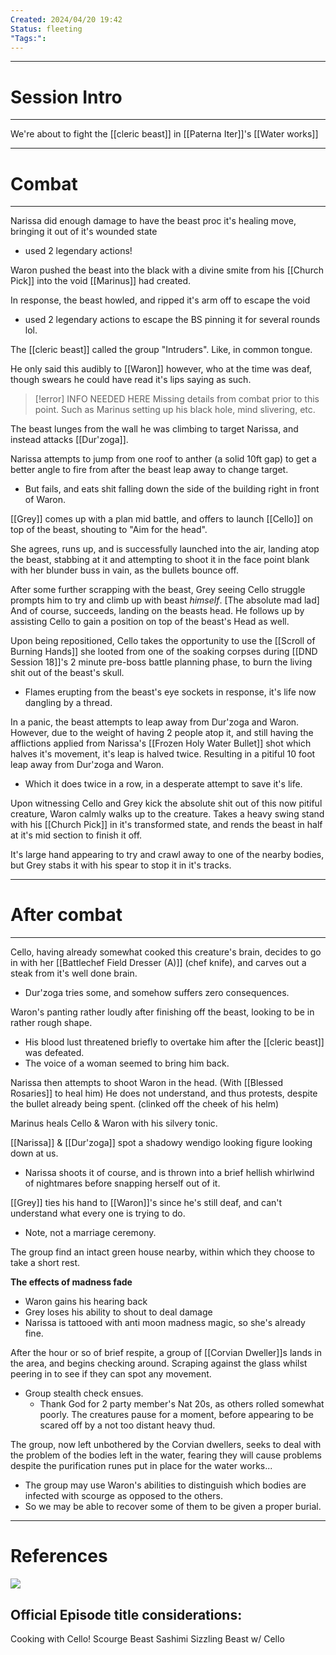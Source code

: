```yaml
---
Created: 2024/04/20 19:42
Status: fleeting
"Tags:":
---
```

---
# Session Intro
---
We're about to fight the [[cleric beast]] in [[Paterna Iter]]'s [[Water works]]

---
# Combat
---

Narissa did enough damage to have the beast proc it's healing move, bringing it out of it's wounded state
- used 2 legendary actions!

Waron pushed the beast into the black with a divine smite from his [[Church Pick]] into the void [[Marinus]] had created.

In response, the beast howled, and ripped it's arm off to escape the void
- used 2 legendary actions to escape the BS pinning it for several rounds lol.

The [[cleric beast]] called the group "Intruders".
Like, in common tongue.

He only said this audibly to [[Waron]] however, who at the time was deaf, though swears he could have read it's lips saying as such.

> [!error] INFO NEEDED HERE
> Missing details from combat prior to this point.
> Such as Marinus setting up his black hole, mind slivering, etc.

The beast lunges from the wall he was climbing to target Narissa, and instead attacks [[Dur'zoga]].

Narissa attempts to jump from one roof to anther (a solid 10ft gap) to get a better angle to fire from after the beast leap away to change target.
- But fails, and eats shit falling down the side of the building right in front of Waron.

[[Grey]] comes up with a plan mid battle, and offers to launch [[Cello]] on top of the beast, shouting to "Aim for the head".

She agrees, runs up, and is successfully launched into the air, landing atop the beast, stabbing at it and attempting to shoot it in the face point blank with her blunder buss in vain, as the bullets bounce off.

After some further scrapping with the beast, Grey seeing Cello struggle prompts him to try and climb up with beast *himself*. [The absolute mad lad]
And of course, succeeds, landing on the beasts head. He follows up by assisting Cello to gain a position on top of the beast's Head as well.

Upon being repositioned, Cello takes the opportunity to use the [[Scroll of Burning Hands]] she looted from one of the soaking corpses during [[DND Session 18]]'s 2 minute pre-boss battle planning phase, to burn the living shit out of the beast's skull.
- Flames erupting from the beast's eye sockets in response, it's life now dangling by a thread.

In a panic, the beast attempts to leap away from Dur'zoga and Waron. However, due to the weight of having 2 people atop it, and still having the afflictions applied from Narissa's [[Frozen Holy Water Bullet]] shot which halves it's movement, it's leap is halved twice. Resulting in a pitiful 10 foot leap away from Dur'zoga and Waron.
- Which it does twice in a row, in a desperate attempt to save it's life.

Upon witnessing Cello and Grey kick the absolute shit out of this now pitiful creature, Waron calmly walks up to the creature. Takes a heavy swing stand with his [[Church Pick]] in it's transformed state, and rends the beast in half at it's mid section to finish it off.

It's large hand appearing to try and crawl away to one of the nearby bodies, but Grey stabs it with his spear to stop it in it's tracks.

---
# After combat
---
Cello, having already somewhat cooked this creature's brain, decides to go in with her [[Battlechef Field Dresser (A)]] (chef knife), and carves out a steak from it's well done brain.
- Dur'zoga tries some, and somehow suffers zero consequences.

Waron's panting rather loudly after finishing off the beast, looking to be in rather rough shape.
- His blood lust threatened briefly to overtake him after the [[cleric beast]] was defeated.
- The voice of a woman seemed to bring him back.

Narissa then attempts to shoot Waron in the head. (With [[Blessed Rosaries]] to heal him)
He does not understand, and thus protests, despite the bullet already being spent. (clinked off the cheek of his helm)

Marinus heals Cello & Waron with his silvery tonic.

[[Narissa]] & [[Dur'zoga]] spot a shadowy wendigo looking figure looking down at us.
- Narissa shoots it of course, and is thrown into a brief hellish whirlwind of nightmares before snapping herself out of it.

[[Grey]] ties his hand to [[Waron]]'s since he's still deaf, and can't understand what every one is trying to do.
- Note, not a marriage ceremony.

The group find an intact green house nearby, within which they choose to take a short rest.

**The effects of madness fade**
- Waron gains his hearing back
- Grey loses his ability to shout to deal damage
- Narissa is tattooed with anti moon madness magic, so she's already fine.

After the hour or so of brief respite, a group of [[Corvian Dweller]]s lands in the area, and begins checking around. Scraping against the glass whilst peering in to see if they can spot any movement.
- Group stealth check ensues.
	- Thank God for 2 party member's Nat 20s, as others rolled somewhat poorly.
The creatures pause for a moment, before appearing to be scared off by a not too distant heavy thud.

The group, now left unbothered by the Corvian dwellers, seeks to deal with the problem of the bodies left in the water, fearing they will cause problems despite the purification runes put in place for the water works...
- The group may use Waron's abilities to distinguish which bodies are infected with scourge as opposed to the others.
- So we may be able to recover some of them to be given a proper burial.

---
# References
![](https://youtu.be/6AD6z9kYsrQ)

## Official Episode title considerations:
Cooking with Cello!
Scourge Beast Sashimi
Sizzling Beast w/ Cello